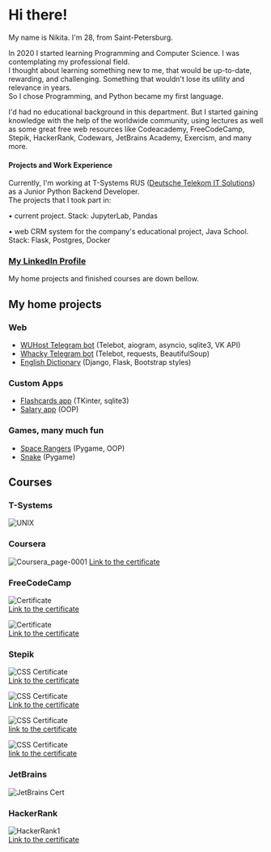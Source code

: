 # Hi there!  

My name is Nikita. I'm 28, from Saint-Petersburg.  
  
In 2020 I started learning Programming and Computer Science. I was contemplating my professional field.  
I thought about learning something new to me, that would be up-to-date, rewarding, and challenging. Something that wouldn't
lose its utility and relevance in years.  
So I chose Programming, and Python became my first language.  
  
  
I'd had no educational background in this department. 
But I started gaining knowledge with the help of the worldwide community, using lectures as well as some great free web resources like Codeacademy, FreeCodeCamp, Stepik, HackerRank, Codewars, JetBrains Academy, Exercism, and many more.
  
#### Projects and Work Experience  
Currently, I'm working at T-Systems RUS ([Deutsche Telekom IT Solutions](https://deutschetelekomitsolutions.ru/)) as a Junior Python Backend Developer.  
The projects that I took part in:  
  
• current project. Stack: JupyterLab, Pandas  
  
• web CRM system for the company's educational project, Java School. Stack: Flask, Postgres, Docker  
   
   
   
### [My LinkedIn Profile](https://www.linkedin.com/in/nikita-gusev-05861b212/)
  
My home projects and finished courses are down bellow.  
  
  
  
## My home projects  
### Web
* [WUHost Telegram bot](https://github.com/Sheihesinusslon/portfolio-apps/tree/master/Web/WUHost%20Telegram%20bot) (Telebot, aiogram, asyncio, sqlite3, VK API)
* [Whacky Telegram bot](https://github.com/Sheihesinusslon/portfolio-apps/tree/master/Web/Whacky%20Telegram%20bot) (Telebot, requests, BeautifulSoup)
* [English Dictionary](https://github.com/Sheihesinusslon/portfolio-apps/tree/master/Web/EnglishDictionary) (Django, Flask, Bootstrap styles)  
### Custom Apps
* [Flashcards app](https://github.com/Sheihesinusslon/portfolio-apps/tree/master/Custom%20apps/Flashcards_app) (TKinter, sqlite3)
* [Salary app](https://github.com/Sheihesinusslon/portfolio-apps/tree/master/Custom%20apps/Salary%20app) (OOP)
### Games, many much fun
* [Space Rangers](https://github.com/Sheihesinusslon/portfolio-apps/tree/master/Games/SpaceRangers) (Pygame, OOP)  
* [Snake](https://github.com/Sheihesinusslon/portfolio-apps/tree/master/Games/Snake) (Pygame)  
  
## Courses

### T-Systems  
  
![UNIX](https://user-images.githubusercontent.com/75010755/136327345-b1c2a2c9-a7dd-4e43-9ca5-4ce9c1f2284a.jpg)  
  
  
### Coursera
  
![Coursera_page-0001](https://user-images.githubusercontent.com/75010755/117824586-485f7580-b277-11eb-9674-fc527adca8e8.jpg)
[Link to the certificate](https://coursera.org/share/38ce97c10d43d57724876d61b0b24f05)  
  
  
### FreeCodeCamp
![Certificate](https://user-images.githubusercontent.com/75010755/107735189-33bf2000-6d10-11eb-8a0f-2112ec224483.JPG)  
[Link to the certificate](https://www.freecodecamp.org/certification/sheihesinusslon/scientific-computing-with-python-v7)  
  
![Certificate](https://user-images.githubusercontent.com/75010755/141073481-e8aa8fcc-632a-46e8-9707-5c8825ffc6bb.PNG)  
[Link to the certificate](https://www.freecodecamp.org/certification/sheihesinusslon/data-analysis-with-python-v7)  
  
  
### Stepik
![CSS Certificate](https://user-images.githubusercontent.com/75010755/111317355-24b3f080-8675-11eb-8770-1f8e526d18c7.jpg)   
[Link to the certificate](https://stepik.org/cert/907513)  
  
![CSS Certificate](https://user-images.githubusercontent.com/75010755/112714384-28543c80-8eeb-11eb-964c-4fc9488adfc0.jpg)  
[Link to the certificate](https://stepik.org/cert/922066)  
  
![CSS Certificate](https://user-images.githubusercontent.com/75010755/120816995-f6e69580-c559-11eb-9f00-ddd5d89f9053.jpg)  
[link to the certificate](https://stepik.org/cert/998032)  
  
![CSS Certificate](https://user-images.githubusercontent.com/75010755/140181961-34349cdd-29ad-411f-94e1-3ac28938948a.jpg)  
[link to the certificate](https://stepik.org/cert/1205134)
  
  
### JetBrains  
![JetBrains Cert](https://user-images.githubusercontent.com/75010755/124273940-4fa15200-db49-11eb-92f9-d47c7693b825.jpg)  
  
  
### HackerRank  
![HackerRank1](https://user-images.githubusercontent.com/75010755/116873798-eff9f980-ac20-11eb-9c76-d049c72d769b.png)  
[Link to the certificate](https://www.hackerrank.com/certificates/483474b92687)  
  
